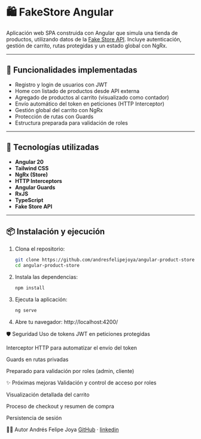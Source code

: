 # 🛍️ FakeStore Angular

Aplicación web SPA construida con Angular que simula una tienda de productos, utilizando datos de la [Fake Store API](https://fakestoreapi.com/). Incluye autenticación, gestión de carrito, rutas protegidas y un estado global con NgRx.

---

## 🚀 Funcionalidades implementadas

- Registro y login de usuarios con JWT
- Home con listado de productos desde API externa
- Agregado de productos al carrito (visualizado como contador)
- Envío automático del token en peticiones (HTTP Interceptor)
- Gestión global del carrito con NgRx
- Protección de rutas con Guards
- Estructura preparada para validación de roles

---

## 🧰 Tecnologías utilizadas

- **Angular 20**
- **Tailwind CSS**
- **NgRx (Store)**
- **HTTP Interceptors**
- **Angular Guards**
- **RxJS**
- **TypeScript**
- **Fake Store API**

---

## 📦 Instalación y ejecución

1. Clona el repositorio:

   ```bash
   git clone https://github.com/andresfelipejoya/angular-product-store.git
   cd angular-product-store

2. Instala las dependencias:
    ```bash
    npm install

3. Ejecuta la aplicación:
    ```bash
    ng serve

4. Abre tu navegador:
    http://localhost:4200/


🛡️ Seguridad
Uso de tokens JWT en peticiones protegidas

Interceptor HTTP para automatizar el envío del token

Guards en rutas privadas

Preparado para validación por roles (admin, cliente)

✨ Próximas mejoras
Validación y control de acceso por roles

Visualización detallada del carrito

Proceso de checkout y resumen de compra

Persistencia de sesión

👨‍💻 Autor
Andrés Felipe Joya
[GitHub](https://github.com/andresfelipejoya) · [linkedin](linkedin.com/in/andrés-felipe-joya-angarita-5479a51b7)